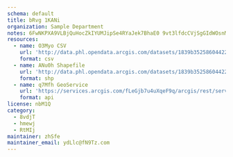 ```yaml
---
schema: default
title: bRvg 1KANi 
organization: Sample Department 
notes: 6FwNKPXA9VLBjQuHocZkIYUMJipSe4RYaJek7BhaE0 9vt3lfdcCVjSgGIdWOsnM22643pyTzfbtK8gmAUQGni5RCqb7mNF1 Dxr 
resources:
  - name: O3Myo CSV
    url: 'http://data.phl.opendata.arcgis.com/datasets/1839b35258604422b0b520cbb668df0d_0.csv'
    format: csv
  - name: ANu0h Shapefile
    url: 'http://data.phl.opendata.arcgis.com/datasets/1839b35258604422b0b520cbb668df0d_0.zip'
    format: shp
  - name: q7Mfh GeoService
    url: 'https://services.arcgis.com/fLeGjb7u4uXqeF9q/arcgis/rest/services/Air_Monitoring_Stations/FeatureServer/0/query'
    format: api
license: nbM1Q 
category:
  - 8vdjT 
  - hmewj 
  - RtMIj 
maintainer: zhSfe  
maintainer_email: ydLlc@fN9Tz.com
---
```

